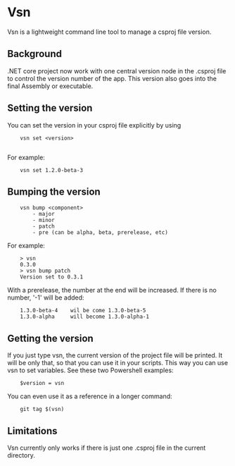 # Vsn
Vsn is a lightweight command line tool to manage a csproj file version.

## Background
.NET core project now work with one central version node in the .csproj file to control the version number of the app.
This version also goes into the final Assembly or executable.

## Setting the version
You can set the version in your csproj file explicitly by using 
```
	vsn set <version>
	
```
For example:
```
	vsn set 1.2.0-beta-3
```

## Bumping the version
```
	vsn bump <component>
		- major
		- minor
		- patch
		- pre (can be alpha, beta, prerelease, etc)
```

For example:
```
	> vsn
	0.3.0
	> vsn bump patch
	Version set to 0.3.1
```
With a prerelease, the number at the end will be increased. If there is no number, '-1' will be added:
```
	1.3.0-beta-4	wil be come 1.3.0-beta-5
	1.3.0-alpha		will become 1.3.0-alpha-1
```

## Getting the version
If you just type vsn, the current version of the project file will be printed. It will be only that, so that you can use it in your scripts.
This way you can use vsn to set variables. 
See these two Powershell examples:


```
	$version = vsn
```
You can even use it as a reference in a longer command:
```
	git tag $(vsn)
```




## Limitations
Vsn currently only works if there is just one .csproj file in the current directory.